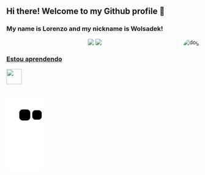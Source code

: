 ## Hi there! Welcome to my Github profile 👋
### My name is Lorenzo and my nickname is Wolsadek!


<div  align='center'>
  <img height="180em" src="https://github-readme-stats.vercel.app/api?username=Wolsadek&show_icons=true&theme=dark&include_all_commits=true&count_private=true"/>  
<a href="https://github.com/Wolsadek">
  <img height="180em" src="https://github-readme-stats.vercel.app/api/top-langs/?username=Wolsadek&layout=compact&langs_count=7&theme=merko"/>
  <img align='right' alt='dog'height='150' style="border-radius:50px;"
 src="https://i.pinimg.com/600x315/c8/b6/35/c8b6359550881c7040f3169d242e60c3.jpg">
</div>
  

### Estou aprendendo
<img src="https://cdn.jsdelivr.net/gh/devicons/devicon/icons/python/python-original.svg" width="40" height="40"/>
  
 ##
![Snake animation](https://github.com/Wolsadek/Wolsadek/blob/output/github-contribution-grid-snake.svg)

